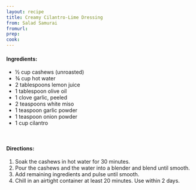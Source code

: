 ```yaml
---
layout: recipe
title: Creamy Cilantro-Lime Dressing
from: Salad Samurai
fromurl: 
prep: 
cook: 
---
```


#### Ingredients:
* ½ cup cashews (unroasted)
* ¾ cup hot water
* 2 tablespoons lemon juice
* 1 tablespoon olive oil
* 1 clove garlic, peeled
* 2 teaspoons white miso
* 1 teaspoon garlic powder
* 1 teaspoon onion powder
* 1 cup cilantro

<br>

#### Directions:

1. Soak the cashews in hot water for 30 minutes. 
2. Pour the cashews and
the water into a blender and blend until smooth.
3. Add remaining ingredients and pulse until smooth. 
4. Chill in an airtight container at least 20 minutes. Use within 2
days.

